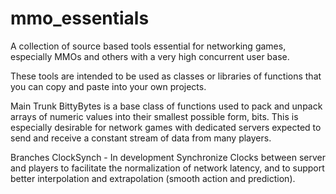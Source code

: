 # mmo_essentials
A collection of source based tools essential for networking games, especially MMOs and others with a very high concurrent user base.

These tools are intended to be used as classes or libraries of functions that you can copy and paste into your own projects.

Main Trunk
BittyBytes
is a base class of functions used to pack and unpack arrays of numeric
values into their smallest possible form, bits. This is especially desirable
for network games with dedicated servers expected to send and receive
a constant stream of data from many players.

Branches
ClockSynch - In development
Synchronize Clocks between server and players to facilitate the normalization of network latency, and to support better
interpolation and extrapolation (smooth action and prediction).

